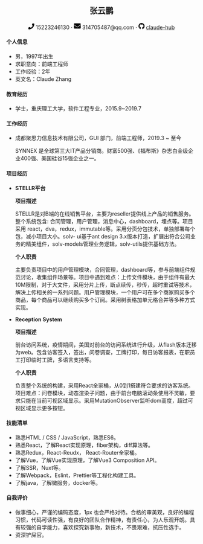  <center>
	 <h2>张云鹏 </h2> 
     <div>
         <span>
             <img src="assets/phone-solid.svg" width="16px">
             15223246130
         </span>
         ·
         <span>
             <img src="assets/envelope-solid.svg" width="18px">
             314705487@qq.com
         </span>
         ·
         <span>
             <img src="assets/github-brands.svg" width="16px">
             <a href="https://github.com/claude-hub">claude-hub</a>
         </span>
     </div>
 </center>

 ####  个人信息

 - 男，1997年出生
 - 求职意向：前端工程师
 - 工作经验：2年
 - 英文名：Claude Zhang

#### 教育经历

- 学士，重庆理工大学，软件工程专业，2015.9~2019.7

#### 工作经历

- 成都聚思力信息技术有限公司，GUI 部门，前端工程师，2019.3 ~ 至今

   SYNNEX 是全球第三大IT产品分销商。财富500强、《福布斯》杂志白金级企业400强、美国硅谷15强企业之一。

#### 项目经历

- **STELLR平台**

  **项目描述**

  STELLR是对B端的在线销售平台，主要为reseller提供线上产品的销售服务。整个系统包含: 合同管理，用户管理，消息中心，dashboard，埋点等。项目采用 react，dva，redux，immutable等。采用分页分包技术，单独部署每个包，减小项目大小。solv- ui基于ant design 3.x版本打造，扩展出符合公司业务的精美组件，solv-models管理业务逻辑，solv-utils提供基础方法。

  **个人职责**

  主要负责项目中的用户管理模块，合同管理，dashboard等，参与前端组件规范讨论，收集组件场景等。项目中遇到难点：上传文件模块，由于组件有最大10M限制，对于大文件，采用分片上传，断点续传，秒传，超时重试等技术，解决上传相关的一系列问题。用户管理模块，一个用户可在多个商家购买多个商品，每个商品可以继续购买多个订阅。采用树表格加单元格合并等多种方式实现。

- **Reception  System**

  **项目描述**

  前台访问系统，疫情期间，美国对前台的访问系统进行升级，从flash版本迁移为web。包含访客签入，签出，问卷调查，工牌打印，每日访客报表，在职员工打印临时工牌，多语言支持等。

  **个人职责**

  负责整个系统的构建，采用React全家桶，从0到1搭建符合要求的访客系统。项目难点：问卷模块，动态渲染子问题，由于前台电脑滚动条使用不灵敏，要求只能在当前可视区域显示。采用MutationObserver监听dom高度，超过可视区域显示更多按钮。

#### 技能清单

- 熟悉HTML / CSS / JavaScript，熟悉ES6。
- 熟悉React，了解React实现原理，fiber架构，diff算法等。
- 熟悉Redux，React-Reudx， React-Router全家桶。
- 了解Vue，了解Vue实现原理，了解Vue3 Composition API。
- 了解SSR，Nuxt等。
- 了解Webpack，Eslint，Prettier等工程化构建工具。
- 了解java，了解微服务，docker等。

#### 自我评价

- 做事细心，严谨的编码态度，1px 也会严格对待。合格的审美观，良好的编程习惯，代码可读性强，有良好的团队合作精神，有责任心，为人乐观开朗。具有较强的自学能力，喜欢探究新事物，新技术，不畏艰难，抗压性选手。
- 资深铲屎官。